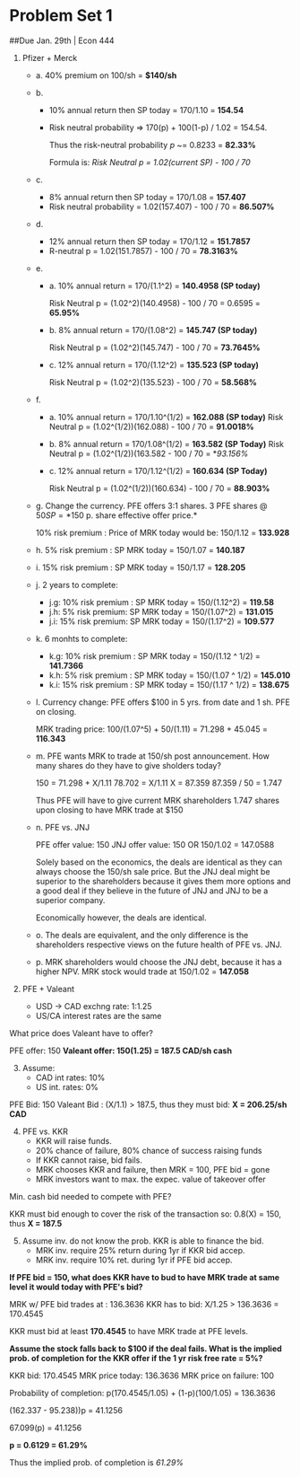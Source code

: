 # Problem Set 1

##Due Jan. 29th | Econ 444

1. Pfizer + Merck
	- a. 40% premium on 100/sh = **$140/sh**
	- b. 
		- 10% annual return then SP today = 170/1.10 = **154.54**
		- Risk neutral probability => 170(p) + 100(1-p) / 1.02 = 154.54.
		
			Thus the risk-neutral probability *p* ~= 0.8233 = **82.33%**
		
			Formula is: *Risk Neutral p = 1.02(current SP) - 100 / 70*
	- c. 
		- 8% annual return then SP today = 170/1.08 = **157.407**
		- Risk neutral probability = 1.02(157.407) - 100 / 70 = **86.507%**
	- d. 
		- 12% annual return then SP today = 170/1.12 = **151.7857**
		- R-neutral p = 1.02(151.7857) - 100 / 70 = **78.3163%**
	- e. 
		- a. 10% annual return = 170/(1.1^2) = **140.4958 (SP today)**
		
			Risk Neutral p = (1.02^2)(140.4958) - 100 / 70 = 0.6595 = **65.95%**
		- b. 8% annual return = 170/(1.08^2) = **145.747 (SP today)**
		
			Risk Neutral p = (1.02^2)(145.747) - 100 / 70 = **73.7645%**
		- c. 12% annual return = 170/(1.12^2) = **135.523 (SP today)**
			
			Risk Neutral p = (1.02^2)(135.523) - 100 / 70 = **58.568%**
	- f. 
		- a. 10% annual return = 170/1.10^(1/2) = **162.088 (SP today)**
			Risk Neutral p = (1.02^(1/2))(162.088) - 100 / 70 = **91.0018%**
		- b. 8% annual return = 170/1.08^(1/2) = **163.582 (SP Today)**
			Risk Neutral p = (1.02^(1/2))(163.582 - 100 / 70 = **93.156%*

		- c. 12% annual return = 170/1.12^(1/2) = **160.634 (SP Today)**

			Risk Neutral p = (1.02^(1/2))(160.634) - 100 / 70 = **88.903%**
	- g. Change the currency. PFE offers 3:1 shares. 3 PFE shares @ $50 SP = *$150 p. share effective offer price.* 

		10% risk premium : Price of MRK today would be: 150/1.12 = **133.928**
		
	- h. 5% risk premium : SP MRK today = 150/1.07 = **140.187**
	- i. 15% risk premium : SP MRK today = 150/1.17 = **128.205**
	- j. 2 years to complete:
		- j.g: 10% risk premium : SP MRK today = 150/(1.12^2) = **119.58**
		- j.h: 5% risk premium: SP MRK today = 150/(1.07^2) = **131.015**
		- j.i: 15% risk premium: SP MRK today = 150/(1.17^2) = **109.577**
	- k. 6 monhts to complete:
		- k.g: 10% risk premium : SP MRK today = 150/(1.12 ^ 1/2) = **141.7366**
		- k.h: 5% risk premium : SP MRK today = 150/(1.07 ^ 1/2) = **145.010**
		- k.i: 15% risk premium : SP MRK today = 150/(1.17 ^ 1/2) = **138.675**
	- l. Currency change: PFE offers $100 in 5 yrs. from date and 1 sh. PFE on closing.
	
		MRK trading price: 100/(1.07^5) + 50/(1.11) = 71.298 + 45.045 = **116.343** 
	- m. PFE wants MRK to trade at 150/sh post announcement. How many shares do they have to give sholders today?
	
		150 = 71.298 + X/1.11
		78.702 = X/1.11
		X = 87.359
		87.359 / 50 = 1.747

		Thus PFE will have to give current MRK shareholders 1.747 shares upon closing to have MRK trade at $150
	- n. PFE vs. JNJ
		
		PFE offer value: 150
		JNJ offer value: 150 OR 150/1.02 = 147.0588

		Solely based on the economics, the deals are identical as they can always choose the 150/sh sale price. But the JNJ deal might be superior to the shareholders because it gives them more options and a good deal if they believe in the future of JNJ and JNJ to be a superior company. 

		Economically however, the deals are identical.
	- o. The deals are equivalent, and the only difference is the shareholders respective views on the future health of PFE vs. JNJ.
	- p. MRK shareholders would choose the JNJ debt, because it has a higher NPV. MRK stock would trade at 150/1.02 = **147.058**


2. PFE + Valeant
	- USD -> CAD exchng rate: 1:1.25
	- US/CA interest rates are the same 
	
What price does Valeant have to offer?

PFE offer: 150
**Valeant offer: 150(1.25) = 187.5 CAD/sh cash**
 
3. Assume:
	- CAD int rates: 10%
	- US int. rates: 0%
	
PFE Bid: 150
Valeant Bid : (X/1.1) > 187.5, thus they must bid: **X = 206.25/sh CAD**

4. PFE vs. KKR
	- KKR will raise funds. 
	- 20% chance of failure, 80% chance of success raising funds
	- If KKR cannot raise, bid fails.
	- MRK chooses KKR and failure, then MRK = 100, PFE bid = gone
	- MRK investors want to max. the expec. value of takeover offer

Min. cash bid needed to compete with PFE?

KKR must bid enough to cover the risk of the transaction so: 0.8(X) = 150, thus **X = 187.5**

5. Assume inv. do not know the prob. KKR is able to finance the bid. 
	- MRK inv. require 25% return during 1yr if KKR bid accep.
	- MRK inv. require 10% ret. during 1yr if PFE bid accep.

**If PFE bid = 150, what does KKR have to bud to have MRK trade at same level it would today with PFE's bid?**

MRK w/ PFE bid trades at : 136.3636
KKR has to bid: X/1.25 > 136.3636 = 170.4545

KKR must bid at least **170.4545** to have MRK trade at PFE levels.

**Assume the stock falls back to $100 if the deal fails. What is the implied prob. of completion for the KKR offer if the 1 yr risk free rate = 5%?**

KKR bid: 170.4545
MRK price today: 136.3636
MRK price on failure: 100

Probability of completion: p(170.4545/1.05) + (1-p)(100/1.05) = 136.3636

(162.337 - 95.238))p = 41.1256

67.099(p) = 41.1256

**p = 0.6129  = 61.29%**

Thus the implied prob. of completion is *61.29%*
